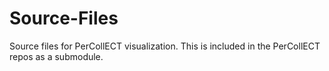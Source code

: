 # Source-Files
Source files for PerCollECT visualization. This is included in the PerCollECT repos as a submodule.

